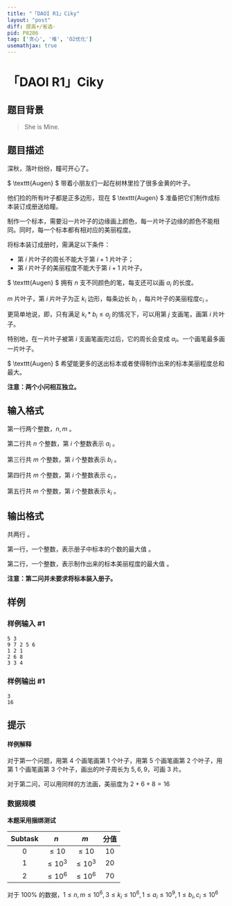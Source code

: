 ```yaml
---
title: "「DAOI R1」Ciky"
layout: "post"
diff: 提高+/省选-
pid: P8286
tag: ['贪心', '堆', 'O2优化']
usemathjax: true
---
```


# 「DAOI R1」Ciky
## 题目背景

> 
> She is Mine.
>

## 题目描述

深秋，落叶纷纷，瞳可开心了。

$ \texttt{Augen} $ 带着小朋友们一起在树林里捡了很多金黄的叶子。

他们捡的所有叶子都是正多边形，现在 $ \texttt{Augen} $ 准备把它们制作成标本装订成册送给瞳。

制作一个标本，需要沿一片叶子的边缘画上颜色，每一片叶子边缘的颜色不能相同。同时，每一个标本都有相对应的美丽程度。

将标本装订成册时，需满足以下条件：

- 第 $i$ 片叶子的周长不能大于第 $i+1$ 片叶子；
- 第 $i$ 片叶子的美丽程度不能大于第 $i+1$ 片叶子。

 $ \texttt{Augen} $ 拥有 $n$ 支不同颜色的笔，每支还可以画 $a_i$ 的长度。

$m$ 片叶子，第 $i$ 片叶子为正 $k_i$ 边形，每条边长 $b_i$ ，每片叶子的美丽程度$c_i$ 。

更简单地说，即，只有满足 $k_i*b_i \leq a_j$ 的情况下，可以用第 $j$ 支画笔，画第 $i$ 片叶子。

特别地，在一片叶子被第 $i$ 支画笔画完过后，它的周长会变成 $a_i$。一个画笔最多画一片叶子。

 $ \texttt{Augen} $ 希望能更多的送出标本或者使得制作出来的标本美丽程度总和最大。
 
 **注意：两个小问相互独立。**
 
 
## 输入格式

第一行两个整数，$n,m$ 。

第二行共 $n$ 个整数，第 $i$ 个整数表示 $a_i$ 。

第三行共 $m$ 个整数，第 $i$ 个整数表示 $b_i$ 。

第四行共 $m$ 个整数，第 $i$ 个整数表示 $c_i$ 。

第五行共 $m$ 个整数，第 $i$ 个整数表示 $k_i$ 。

## 输出格式

共两行 。

第一行，一个整数，表示册子中标本的个数的最大值 。

第二行，一个整数，表示制作出来的标本美丽程度的最大值 。

**注意：第二问并未要求将标本装入册子。**
## 样例

### 样例输入 #1
```
5 3
9 7 2 5 6
1 2 1
2 6 8
3 3 4
```
### 样例输出 #1
```
3
16
```
## 提示

#### 样例解释
对于第一个问题，用第 $4$ 个画笔画第 $1$ 个叶子，用第 $5$ 个画笔画第 $2$ 个叶子，用第 $1$ 个画笔画第 $3$ 个叶子，画出的叶子周长为 $5,6,9$，可画 $3$ 片。

对于第二问，可以用同样的方法画，美丽度为 $2+6+8=16$

### 数据规模
**本题采用捆绑测试**

| Subtask | $n$ | $m$  | 分值 |
| :----------: | :----------:  | :----------: | :----------: |
| $0$ | $\le10$ | $\le10$ | $10$ |
| $1$ | $\le10^3$ | $\le10^3$  | $20$ |
| $2$ | $\le10^6$ | $\leq 10^6$  | $70$ |

对于 $100\%$ 的数据，$1 \leq n,m \leq 10^6,3\leq k_i \leq 10^6,1 \leq a_i \leq 10^9,1 \leq b_i,c_i \leq 10^6$
